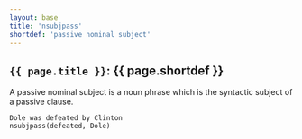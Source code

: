 ```yaml
---
layout: base
title: 'nsubjpass'
shortdef: 'passive nominal subject'
---
```


## `{{ page.title }}`: {{ page.shortdef }}

A passive nominal subject is a noun phrase which is the syntactic
subject of a passive clause.

~~~ sdparse
Dole was defeated by Clinton
nsubjpass(defeated, Dole)
~~~
